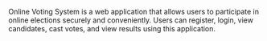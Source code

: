 Online Voting System is a web application that allows users to participate in online elections securely and conveniently. Users can register, login, view candidates, cast votes, and view results using this application.
